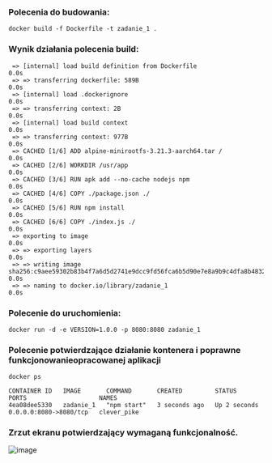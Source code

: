 ### Polecenia do budowania:
``` docker build -f Dockerfile -t zadanie_1 . ```
### Wynik działania polecenia build:
``` [+] Building 0.2s (10/10) FINISHED                                                                 docker:desktop-linux
 => [internal] load build definition from Dockerfile                                                               0.0s
 => => transferring dockerfile: 589B                                                                               0.0s
 => [internal] load .dockerignore                                                                                  0.0s
 => => transferring context: 2B                                                                                    0.0s
 => [internal] load build context                                                                                  0.0s
 => => transferring context: 977B                                                                                  0.0s
 => CACHED [1/6] ADD alpine-minirootfs-3.21.3-aarch64.tar /                                                        0.0s
 => CACHED [2/6] WORKDIR /usr/app                                                                                  0.0s
 => CACHED [3/6] RUN apk add --no-cache nodejs npm                                                                 0.0s
 => CACHED [4/6] COPY ./package.json ./                                                                            0.0s
 => CACHED [5/6] RUN npm install                                                                                   0.0s
 => CACHED [6/6] COPY ./index.js ./                                                                                0.0s
 => exporting to image                                                                                             0.0s
 => => exporting layers                                                                                            0.0s
 => => writing image sha256:c9aee59302b83b4f7a6d5d2741e9dcc9fd56fca6b5d90e7e8a9b9c4dfa8b4832                       0.0s
 => => naming to docker.io/library/zadanie_1                                                                       0.0s
``` 
### Polecenie do uruchomienia:
``` docker run -d -e VERSION=1.0.0 -p 8080:8080 zadanie_1 ```
### Polecenie potwierdzające działanie kontenera i poprawne funkcjonowanieopracowanej aplikacji
``` docker ps ```
```
CONTAINER ID   IMAGE       COMMAND       CREATED         STATUS         PORTS                    NAMES
4ea08dee5330   zadanie_1   "npm start"   3 seconds ago   Up 2 seconds   0.0.0.0:8080->8080/tcp   clever_pike
```
### Zrzut ekranu potwierdzający wymaganą funkcjonalność.
![image](https://github.com/user-attachments/assets/3f3a2be0-d310-4cbd-9123-93462df811a1)
